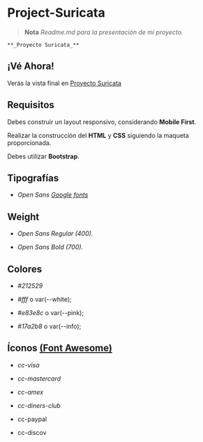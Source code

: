 # Project-Suricata

 >**Nota** _Readme.md para la presentación de mi proyecto._
 
 ```
**_Proyecto Suricata_**
```

## ¡Vé Ahora!
Verás la vista final en [Proyecto Suricata](https://alfredo-pl.github.io/Project-Suricata/)

 
## Requisitos
Debes construir un layout responsivo, considerando **Mobile First**.

Realizar la construcción del **HTML** y **CSS** siguiendo la maqueta proporcionada.

Debes utilizar **Bootstrap**.

## Tipografías
- _Open Sans [Google fonts](https://fonts.google.com/)_

## Weight
- _Open Sans Regular (400)._

- _Open Sans Bold (700)._

## Colores
- _#212529_

- _#fff_ o var(--white);

- _#e83e8c_ o var(--pink);

- _#17a2b8_ o var(--info);

## Íconos [(Font Awesome)](https://fontawesome.com/start)
- _cc-visa_

- _cc-mastercard_

- _cc-amex_

- _cc-diners-club_

- cc-paypal

- cc-discov
